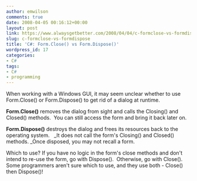 ```yaml
---
author: emwilson
comments: true
date: 2008-04-05 00:16:12+00:00
layout: post
link: https://www.alwaysgetbetter.com/2008/04/04/c-formclose-vs-formdispose/
slug: c-formclose-vs-formdispose
title: 'C#: Form.Close() vs Form.Dispose()'
wordpress_id: 17
categories:
- C#
tags:
- C#
- programming
---
```


When working with a Windows GUI, it may seem unclear whether to use Form.Close() or Form.Dispose() to get rid of a dialog at runtime.

**Form.Close()** removes the dialog from sight and calls the Closing() and Closed() methods.  You can still access the form and bring it back later on.

**Form.Dispose()** destroys the dialog and frees its resources back to the operating system.   _It does not call the form's Closing() and Closed() methods. _Once disposed, you may not recall a form.

Which to use? If you have no logic in the form's close methods and don't intend to re-use the form, go with Dispose().  Otherwise, go with Close().  Some programmers aren't sure which to use, and they use both - Close() then Dispose()!
